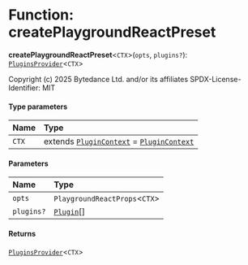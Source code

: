 # Function: createPlaygroundReactPreset

**createPlaygroundReactPreset**<`CTX`>(`opts`, `plugins?`): [`PluginsProvider`](/auto-docs/fixed-layout-editor/interfaces/PluginsProvider.md)<`CTX`>

Copyright (c) 2025 Bytedance Ltd. and/or its affiliates
SPDX-License-Identifier: MIT

#### Type parameters

| Name | Type |
| :------ | :------ |
| `CTX` | extends [`PluginContext`](/auto-docs/fixed-layout-editor/variables/PluginContext-1.md) = [`PluginContext`](/auto-docs/fixed-layout-editor/variables/PluginContext-1.md) |

#### Parameters

| Name | Type |
| :------ | :------ |
| `opts` | `PlaygroundReactProps`<`CTX`> |
| `plugins?` | [`Plugin`](/auto-docs/fixed-layout-editor/variables/Plugin-1.md)\[] |

#### Returns

[`PluginsProvider`](/auto-docs/fixed-layout-editor/interfaces/PluginsProvider.md)<`CTX`>
